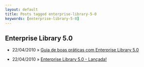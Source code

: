 ```yaml
---
layout: default
title: Posts tagged enterprise-library-5-0
keywords: [enterprise-library-5-0]
---
```

<h2 class="category">Enterprise Library 5.0</h2>
<ul class="posts">
<li>
<p>
<span class="date">22/04/2010</span> &raquo; 
<a href="/blog/guia-de-boas-praticas-com-enterprise-library-5-0">Guia de boas práticas com Enterprise Library 5.0</a>
</p>
</li> 
<li>
<p>
<span class="date">22/04/2010</span> &raquo; 
<a href="/blog/enterprise-library-5-0-lancada">Enterprise Library 5.0 - Lançada!</a>
</p>
</li> 
</ul>
